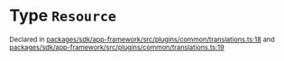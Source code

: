 # Type `Resource`
<sub>Declared in [packages/sdk/app-framework/src/plugins/common/translations.ts:18](https://github.com/dxos/dxos/blob/7194736719/packages/sdk/app-framework/src/plugins/common/translations.ts#L18) and [packages/sdk/app-framework/src/plugins/common/translations.ts:19](https://github.com/dxos/dxos/blob/7194736719/packages/sdk/app-framework/src/plugins/common/translations.ts#L19)</sub>







